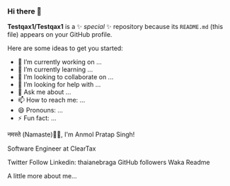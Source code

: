 ### Hi there 👋


**Testqax1/Testqax1** is a ✨ _special_ ✨ repository because its `README.md` (this file) appears on your GitHub profile.

Here are some ideas to get you started:

- 🔭 I’m currently working on ...
- 🌱 I’m currently learning ...
- 👯 I’m looking to collaborate on ...
- 🤔 I’m looking for help with ...
- 💬 Ask me about ...
- 📫 How to reach me: ...
- 😄 Pronouns: ...
- ⚡ Fun fact: ...


नमस्ते (Namaste)🙏🏻, I'm Anmol Pratap Singh! 

Software Engineer at ClearTax

Twitter Follow Linkedin: thaianebraga GitHub followers  Waka Readme

 A little more about me…
